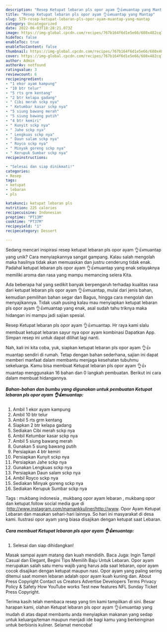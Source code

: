 ```yaml
---
description: "Resep Ketupat lebaran pls opor ayam 👌👍muantap yang Mantap"
title: "Resep Ketupat lebaran pls opor ayam 👌👍muantap yang Mantap"
slug: 579-resep-ketupat-lebaran-pls-opor-ayam-muantap-yang-mantap
category: Uncategorized
date: 2022-06-03T18:28:21.073Z
image: https://img-global.cpcdn.com/recipes/767b164f6d1e5e66/680x482cq70/ketupat-lebaran-pls-opor-ayam-muantap-foto-resep-utama.jpg
hideToc: false
enableToc: true
enableTocContent: false
thumbnail: https://img-global.cpcdn.com/recipes/767b164f6d1e5e66/680x482cq70/ketupat-lebaran-pls-opor-ayam-muantap-foto-resep-utama.jpg
cover: https://img-global.cpcdn.com/recipes/767b164f6d1e5e66/680x482cq70/ketupat-lebaran-pls-opor-ayam-muantap-foto-resep-utama.jpg
author: Admin
authorAv: notfound
ratingvalue: 3
reviewcount: 6
recipeingredient:
- "1 ekor ayam kampung"
- "10 btr telur"
- "5 rts grm kentang"
- "2 btr kelapa gadang"
- " Cibi merah sckp nya"
- " Ketumbar kasar sckp nya"
- "5 siung bawang merah"
- "5 siung bawang putih"
- "4 btr kemiri"
- " Kunyit sckp nya"
- " Jahe sckp nya"
- " Lengkuas sckp nya"
- " Daun salam sckp nya"
- " Royco sckp nya"
- " Minyak goreng sckp nya"
- " Kerupuk Sumbar sckp nya"
recipeinstructions:

- "Selesai dan siap dinikmati!"
categories:
- Resep
tags:
- ketupat
- lebaran
- pls

katakunci: ketupat lebaran pls 
nutrition: 225 calories
recipecuisine: Indonesian
preptime: "PT13M"
cooktime: "PT37M"
recipeyield: "1"
recipecategory: Dessert

---
```





Sedang mencari inspirasi resep ketupat lebaran pls opor ayam 👌👍muantap yang unik? Cara menyiapkannya sangat gampang. Kalau salah mengolah maka hasilnya tidak akan memuaskan dan justru cenderung tidak enak. Padahal ketupat lebaran pls opor ayam 👌👍muantap yang enak selayaknya memiliki aroma dan rasa yang mampu memancing selera Kita.





Ada beberapa hal yang sedikit banyak berpengaruh terhadap kualitas rasa dari ketupat lebaran pls opor ayam 👌👍muantap, mulai dari jenis bahan, kemudian pemilihan bahan segar dan Bagus, hingga cara mengolah dan menyajikannya. Tidak usah pusing kalau mau menyiapkan ketupat lebaran pls opor ayam 👌👍muantap yang enak,      asal sudah tahu triknya maka hidangan ini mampu jadi sajian spesial.














Resep Ketupat lebaran pls opor ayam 👌👍muantap. Hr raya kami slalu membuat ketupat lebaran sayur nya opor ayam kombinasi Dapatkan App. Simpan resep ini untuk dapat dilihat lagi nanti.






Nah, kali ini kita coba, yuk, siapkan ketupat lebaran pls opor ayam 👌👍muantap sendiri di rumah. Tetap dengan bahan sederhana, sajian ini dapat memberi manfaat dalam membantu menjaga kesehatan tubuhmu sekeluarga. Kamu bisa membuat Ketupat lebaran pls opor ayam 👌👍muantap menggunakan 16 bahan dan 0 langkah pembuatan. Berikut ini cara dalam membuat hidangannya.

<!--inarticleads1-->

##### Bahan-bahan dan bumbu yang digunakan untuk pembuatan Ketupat lebaran pls opor ayam 👌👍muantap:

1. Ambil 1 ekor ayam kampung
1. Ambil 10 btr telur
1. Ambil 5 rts grm kentang
1. Siapkan 2 btr kelapa gadang
1. Sediakan  Cibi merah sckp nya
1. Ambil  Ketumbar kasar sckp nya
1. Ambil 5 siung bawang merah
1. Gunakan 5 siung bawang putih
1. Persiapkan 4 btr kemiri
1. Persiapkan  Kunyit sckp nya
1. Persiapkan  Jahe sckp nya
1. Gunakan  Lengkuas sckp nya
1. Persiapkan  Daun salam sckp nya
1. Ambil  Royco sckp nya
1. Sediakan  Minyak goreng sckp nya
1. Sediakan  Kerupuk Sumbar sckp nya


Tags : mukbang indonesia , mukbang opor ayam lebaran , mukbang opor dan ketupat.follow social media gue di :http://www.instagram.com/mamankkuliner/http://www. Opor Ayam Ketupat Lebaran dan masakan sehari-hari lainnya. So hari ini masyarakat di desa kami. Ilustrasi opor ayam yang biasa disajikan dengan ketupat saat Lebaran. 

<!--inarticleads2-->

##### Cara membuat Ketupat lebaran pls opor ayam 👌👍muantap:


1. Selesai dan siap dihidangkan!

Masak sampai ayam matang dan kuah mendidih. Baca Juga: Ingin Tampil Casual dan Elegant, Begini Tips Memilih Baju Untuk Lebaran. Opor ayam merupakan salah satu menu wajib yang harus ada saat lebaran, opor ayam cocok disajikan dengan ketupat maupun nasi. Opor ayam yang paling sering ditemui saat momen lebaran adalah opor ayam kuah kuning dan. About Press Copyright Contact us Creators Advertise Developers Terms Privacy Policy &amp; Safety How YouTube works Test new features NFL Sunday Ticket Press Copyright. 

Terima kasih telah membaca resep yang tim kami tampilkan di sini. Besar harapan kami, olahan Ketupat lebaran pls opor ayam 👌👍muantap yang mudah di atas dapat membantu anda menyiapkan makanan yang sedap untuk keluarga/teman maupun menjadi ide bagi kamu yang berkeinginan untuk berbisnis kuliner. Selamat mencoba!
